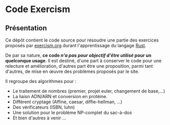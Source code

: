# Code Exercism

## Présentation

Ce dépôt contient le code source pour résoudre une partie des exercices proposés par
[exercism.org](https://exercism.org/) durant l'apprentissage du langage [Rust](https://www.rust-lang.org/fr/).

De par sa nature, **ce code _n'a pas pour objectif d'être utilisé_ pour un quelconque usage**. Il est destiné, d'une part à conserver le code pour une relecture et amélioration, d'autres part être une proposition, parmi tant d'autres, de mise en œuvre des problèmes proposés par le site.

Il regroupe des algorithmes pour :
- Le traitement de nombres (premier, projet euler, changement de base,...)
- La liaisn ADN/ARN et conversion en protéine.
- Différent cryptage (Affine, caesar, diffie-hellman, ...)
- Des vérificateurs (ISBN, luhn)
- Une solution pour le problème NP-complet du sac-à-dos
- Et bien d'autres à venir ...

